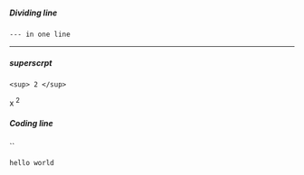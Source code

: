 ##### Dividing line

`--- in one line`

---

##### superscrpt

`<sup> 2 </sup>`

x<sup> 2 </sup>

##### Coding line

``

`hello world`